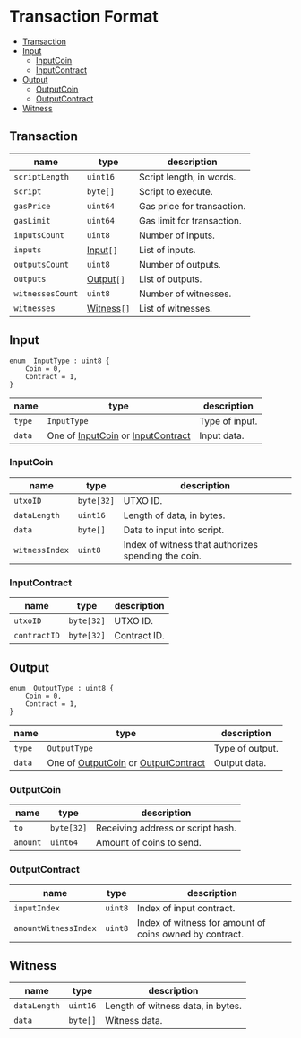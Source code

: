 # Transaction Format

- [Transaction](#transaction)
- [Input](#input)
    - [InputCoin](#inputcoin)
    - [InputContract](#inputcontract)
- [Output](#output)
    - [OutputCoin](#outputcoin)
    - [OutputContract](#outputcontract)
- [Witness](#witness)

## Transaction

| name             | type                    | description                |
| ---------------- | ----------------------- | -------------------------- |
| `scriptLength`   | `uint16`                | Script length, in words.   |
| `script`         | `byte[]`                | Script to execute.         |
| `gasPrice`       | `uint64`                | Gas price for transaction. |
| `gasLimit`       | `uint64`                | Gas limit for transaction. |
| `inputsCount`    | `uint8`                 | Number of inputs.          |
| `inputs`         | [Input](#input)`[]`     | List of inputs.            |
| `outputsCount`   | `uint8`                 | Number of outputs.         |
| `outputs`        | [Output](#output)`[]`   | List of outputs.           |
| `witnessesCount` | `uint8`                 | Number of witnesses.       |
| `witnesses`      | [Witness](#witness)`[]` | List of witnesses.         |

## Input

```
enum  InputType : uint8 {
    Coin = 0,
    Contract = 1,
}
```

| name   | type                                                              | description    |
| ------ | ----------------------------------------------------------------- | -------------- |
| `type` | `InputType`                                                       | Type of input. |
| `data` | One of [InputCoin](#inputcoin) or [InputContract](#inputcontract) | Input data.    |


### InputCoin

| name           | type       | description                                         |
| -------------- | ---------- | --------------------------------------------------- |
| `utxoID`       | `byte[32]` | UTXO ID.                                            |
| `dataLength`   | `uint16`   | Length of data, in bytes.                           |
| `data`         | `byte[]`   | Data to input into script.                          |
| `witnessIndex` | `uint8`    | Index of witness that authorizes spending the coin. |

### InputContract

| name         | type       | description  |
| ------------ | ---------- | ------------ |
| `utxoID`     | `byte[32]` | UTXO ID.     |
| `contractID` | `byte[32]` | Contract ID. |

## Output

```
enum  OutputType : uint8 {
    Coin = 0,
    Contract = 1,
}
```

| name   | type                                                                  | description     |
| ------ | --------------------------------------------------------------------- | --------------- |
| `type` | `OutputType`                                                          | Type of output. |
| `data` | One of [OutputCoin](#outputcoin) or [OutputContract](#outputcontract) | Output data.    |

### OutputCoin

| name     | type       | description                       |
| -------- | ---------- | --------------------------------- |
| `to`     | `byte[32]` | Receiving address or script hash. |
| `amount` | `uint64`   | Amount of coins to send.          |

### OutputContract

| name                 | type    | description                                             |
| -------------------- | ------- | ------------------------------------------------------- |
| `inputIndex`         | `uint8` | Index of input contract.                                |
| `amountWitnessIndex` | `uint8` | Index of witness for amount of coins owned by contract. |

## Witness

| name         | type     | description                       |
| ------------ | -------- | --------------------------------- |
| `dataLength` | `uint16` | Length of witness data, in bytes. |
| `data`       | `byte[]` | Witness data.                     |
